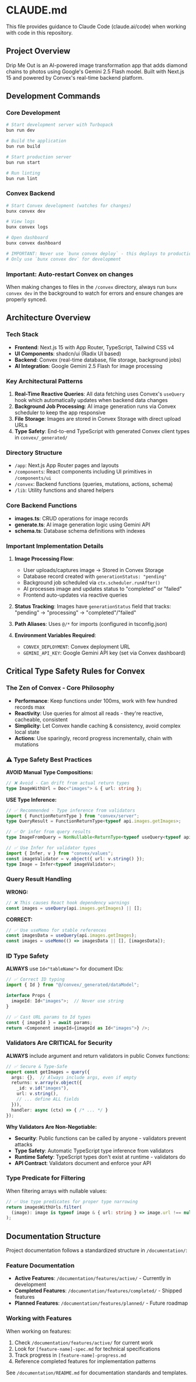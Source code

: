 # CLAUDE.md

This file provides guidance to Claude Code (claude.ai/code) when working with code in this repository.

## Project Overview

Drip Me Out is an AI-powered image transformation app that adds diamond chains to photos using Google's Gemini 2.5 Flash model. Built with Next.js 15 and powered by Convex's real-time backend platform.

## Development Commands

### Core Development
```bash
# Start development server with Turbopack
bun run dev

# Build the application
bun run build

# Start production server
bun run start

# Run linting
bun run lint
```

### Convex Backend
```bash
# Start Convex development (watches for changes)
bunx convex dev

# View logs
bunx convex logs

# Open dashboard
bunx convex dashboard

# IMPORTANT: Never use `bunx convex deploy` - this deploys to production
# Only use `bunx convex dev` for development
```

### Important: Auto-restart Convex on changes
When making changes to files in the `/convex` directory, always run `bunx convex dev` in the background to watch for errors and ensure changes are properly synced.

## Architecture Overview

### Tech Stack
- **Frontend**: Next.js 15 with App Router, TypeScript, Tailwind CSS v4
- **UI Components**: shadcn/ui (Radix UI based)
- **Backend**: Convex (real-time database, file storage, background jobs)
- **AI Integration**: Google Gemini 2.5 Flash for image processing

### Key Architectural Patterns

1. **Real-Time Reactive Queries**: All data fetching uses Convex's `useQuery` hook which automatically updates when backend data changes
2. **Background Job Processing**: AI image generation runs via Convex scheduler to keep the app responsive
3. **File Storage**: Images are stored in Convex Storage with direct upload URLs
4. **Type Safety**: End-to-end TypeScript with generated Convex client types in `convex/_generated/`

### Directory Structure

- `/app`: Next.js App Router pages and layouts
- `/components`: React components including UI primitives in `/components/ui`
- `/convex`: Backend functions (queries, mutations, actions, schema)
- `/lib`: Utility functions and shared helpers

### Core Backend Functions

- **images.ts**: CRUD operations for image records
- **generate.ts**: AI image generation logic using Gemini API
- **schema.ts**: Database schema definitions with indexes

### Important Implementation Details

1. **Image Processing Flow**:
   - User uploads/captures image → Stored in Convex Storage
   - Database record created with `generationStatus: "pending"`
   - Background job scheduled via `ctx.scheduler.runAfter()`
   - AI processes image and updates status to "completed" or "failed"
   - Frontend auto-updates via reactive queries

2. **Status Tracking**: Images have `generationStatus` field that tracks: "pending" → "processing" → "completed"/"failed"

3. **Path Aliases**: Uses `@/*` for imports (configured in tsconfig.json)

4. **Environment Variables Required**:
   - `CONVEX_DEPLOYMENT`: Convex deployment URL
   - `GEMINI_API_KEY`: Google Gemini API key (set via Convex dashboard)

## Critical Type Safety Rules for Convex

### The Zen of Convex - Core Philosophy
- **Performance**: Keep functions under 100ms, work with few hundred records max
- **Reactivity**: Use queries for almost all reads - they're reactive, cacheable, consistent
- **Simplicity**: Let Convex handle caching & consistency, avoid complex local state
- **Actions**: Use sparingly, record progress incrementally, chain with mutations

### ⚠️ Type Safety Best Practices
**AVOID Manual Type Compositions:**
```typescript
// ❌ Avoid - Can drift from actual return types
type ImageWithUrl = Doc<"images"> & { url: string };
```

**USE Type Inference:**
```typescript
// ✅ Recommended - Type inference from validators
import { FunctionReturnType } from "convex/server";
type QueryResult = FunctionReturnType<typeof api.images.getImages>;

// ✅ Or infer from query results
type ImageFromQuery = NonNullable<ReturnType<typeof useQuery<typeof api.images.getImages>>>[number];

// ✅ Use Infer for validator types
import { Infer, v } from "convex/values";
const imageValidator = v.object({ url: v.string() });
type Image = Infer<typeof imageValidator>;
```

### Query Result Handling
**WRONG:**
```typescript
// ❌ This causes React hook dependency warnings
const images = useQuery(api.images.getImages) || [];
```

**CORRECT:**
```typescript
// ✅ Use useMemo for stable references
const imagesData = useQuery(api.images.getImages);
const images = useMemo(() => imagesData || [], [imagesData]);
```

### ID Type Safety
**ALWAYS** use `Id<"tableName">` for document IDs:
```typescript
// ✅ Correct ID typing
import { Id } from "@/convex/_generated/dataModel";

interface Props {
  imageId: Id<"images">;  // Never use string
}

// ✅ Cast URL params to Id types
const { imageId } = await params;
return <Component imageId={imageId as Id<"images">} />;
```

### Validators Are CRITICAL for Security
**ALWAYS** include argument and return validators in public Convex functions:
```typescript
// ✅ Secure & Type-Safe
export const getImages = query({
  args: {},  // Always include args, even if empty
  returns: v.array(v.object({
    _id: v.id("images"),
    url: v.string(),
    // ... define ALL fields
  })),
  handler: async (ctx) => { /* ... */ }
});
```

**Why Validators Are Non-Negotiable:**
- **Security**: Public functions can be called by anyone - validators prevent attacks
- **Type Safety**: Automatic TypeScript type inference from validators
- **Runtime Safety**: TypeScript types don't exist at runtime - validators do
- **API Contract**: Validators document and enforce your API

### Type Predicate for Filtering
When filtering arrays with nullable values:
```typescript
// ✅ Use type predicates for proper type narrowing
return imagesWithUrls.filter(
  (image): image is typeof image & { url: string } => image.url !== null
);
```

## Documentation Structure

Project documentation follows a standardized structure in `/documentation/`:

### Feature Documentation
- **Active Features**: `/documentation/features/active/` - Currently in development
- **Completed Features**: `/documentation/features/completed/` - Shipped features
- **Planned Features**: `/documentation/features/planned/` - Future roadmap

### Working with Features
When working on features:
1. Check `/documentation/features/active/` for current work
2. Look for `[feature-name]-spec.md` for technical specifications
3. Track progress in `[feature-name]-progress.md`
4. Reference completed features for implementation patterns

See `/documentation/README.md` for documentation standards and templates.
